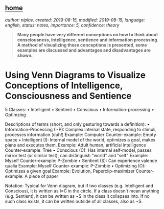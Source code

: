 [home](./index.md)
------------------

*author: niplav, created: 2019-08-15, modified: 2019-08-15, language: english, status: notes, importance: 5, confidence: theory*

> __Many people have very different conceptions on how to think about
> consciousness, intelligence, sentience and information processing. A
> method of visualizing these conceptions is presented, some examples are
> discussed and advantages and disadvantages are shown.__

Using Venn Diagrams to Visualize Conceptions of Intelligence, Consciousness and Sentience
=========================================================================================

5 Classes:
• Intelligent
• Sentient
• Conscious
• Information-processing
• Optimzing

Descriptions of terms (short, and only gesturing towards a definition):
	• Information-Processing (I-P): Complex internal state,
		responding to stimuli, processes information (duh!)
		Example: Computer
		Counter-example: Empty space
	• Intelligent (I): Internal model of the world, optimizes
		a goal, makes plans and executes them.
		Example: Adult human, artificial intelligence
		Counter-example: Tree
	• Conscious (C): Has internal self-model, passes mirror test
		(or similar test), can distinguish "world" and "self"
		Example: Myself
		Counter-example: P-Zombie
	• Sentient (S): Can experience valence qualia
		Example: Myself
		Counter-example: P-Zombie
	• Optimizing (O): Optimizes a given goal
		Example: Evolution, Paperclip-maximizer
		Counter-example: A piece of paper

Notation: Typical for Venn diagram, but if two classes
(e.g. Intelligent and Conscious), it is written as I=C in
the circle.
If a class doesn't mean anything (e.g. Sentient), it can be
written as ¬S in the class it collapses into. If no such class exists, it
can be written outside of all classes, also as ¬S.
